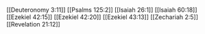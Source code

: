 [[Deuteronomy 3:11]]
[[Psalms 125:2]]
[[Isaiah 26:1]]
[[Isaiah 60:18]]
[[Ezekiel 42:15]]
[[Ezekiel 42:20]]
[[Ezekiel 43:13]]
[[Zechariah 2:5]]
[[Revelation 21:12]]
